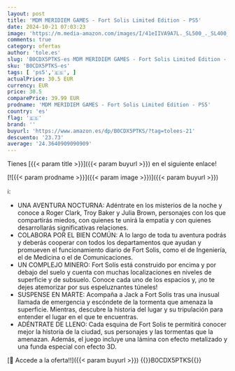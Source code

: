```yaml
---
layout: post
title: 'MDM MERIDIEM GAMES - Fort Solis Limited Edition - PS5'
date: 2024-10-21 07:03:23
image: 'https://m.media-amazon.com/images/I/41eIIVA9A7L._SL500_._SL400_.jpg'
comments: true
category: ofertas
author: 'tole.es'
slug: 'B0CDX5PTKS-es MDM MERIDIEM GAMES - Fort Solis Limited Edition - PS5'
sku: 'B0CDX5PTKS-es'
tags: [ 'ps5','🇪🇸', ]
actualPrice: 30.5 EUR
currency: EUR
price: 30.5
comparePrice: 39.99 EUR
prodname: 'MDM MERIDIEM GAMES - Fort Solis Limited Edition - PS5'
country: 'es'
flag: '🇪🇸'
brand: ''
buyurl: 'https://www.amazon.es/dp/B0CDX5PTKS/?tag=tolees-21'
descuento: '23.73'
average: '24.3640909090909'
---
```


Tienes [{{< param title >}}]({{< param buyurl >}}) en el siguiente enlace!

[![{{< param prodname >}}]({{< param image >}})]({{< param buyurl >}})

ℹ️:

- UNA AVENTURA NOCTURNA: Adéntrate en los misterios de la noche y conoce a Roger Clark, Troy Baker y Julia Brown, personajes con los que compartirás miedos, con quienes te unirá la empatía y con quienes desarrollarás significativas relaciones.
- COLABORA POR EL BIEN COMÚN: A lo largo de toda tu aventura podrás y deberás cooperar con todos los departamentos que ayudan y promueven el funcionamiento diario de Fort Solis, como el de Ingeniería, el de Medicina o el de Comunicaciones.
- UN COMPLEJO MINERO: Fort Solís está construido por encima y por debajo del suelo y cuenta con muchas localizaciones en niveles de superficie y de subsuelo. Conoce cada uno de los espacios y, ¡no te dejes atemorizar por sus espeluznantes túneles!
- SUSPENSE EN MARTE: Acompaña a Jack a Fort Solis tras una inusual llamada de emergencia y escóndete de la tormenta que amenaza la superficie. Mientras, descubre la historia del lugar y su tripulación para entender el lugar en el que te encuentras.
- ADÉNTRATE DE LLENO: Cada esquina de Fort Solis te permitirá conocer mejor la historia de la ciudad, sus personajes y las tormentas que la amenazan. Además, el juego incluye una lámina con efecto metalizado y una funda especial con efecto 3D.

[🛒 Accede a la oferta!!]({{< param buyurl >}})
{{<world>}}B0CDX5PTKS{{</world>}}
